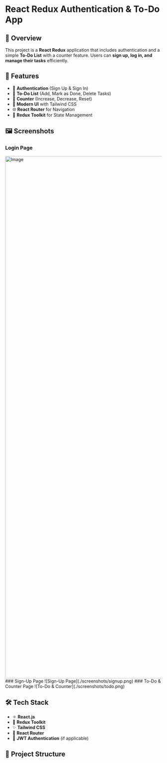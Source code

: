 # React Redux Authentication & To-Do App

## 📌 Overview
This project is a **React Redux** application that includes authentication and a simple **To-Do List** with a counter feature. Users can **sign up, log in, and manage their tasks** efficiently.

## 🚀 Features
- 🔐 **Authentication** (Sign Up & Sign In)
- 📝 **To-Do List** (Add, Mark as Done, Delete Tasks)
- 🔢 **Counter** (Increase, Decrease, Reset)
- 🎨 **Modern UI** with Tailwind CSS
- 🌐 **React Router** for Navigation
- 🏪 **Redux Toolkit** for State Management

## 🖼️ Screenshots
### Login Page
<img width="1680" alt="Image" src="https://github.com/user-attachments/assets/9082d127-b4c3-4e60-9469-4dda9313d689" />
### Sign-Up Page
![Sign-Up Page](./screenshots/signup.png)
### To-Do & Counter Page
![To-Do & Counter](./screenshots/todo.png)

## 🛠️ Tech Stack
- ⚛️ **React.js**
- 🏪 **Redux Toolkit**
- ✨ **Tailwind CSS**
- 🔄 **React Router**
- 🔑 **JWT Authentication** (if applicable)

## 📂 Project Structure
